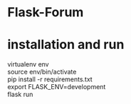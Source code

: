 # Flask-Forum
# installation and run

virtualenv env\
source env/bin/activate\
pip install -r requirements.txt\
export FLASK_ENV=development\
flask run
